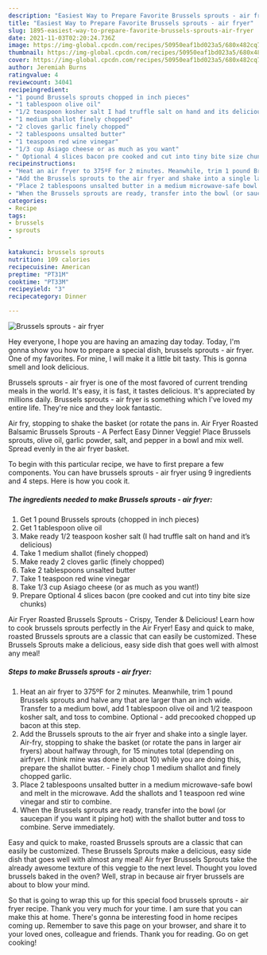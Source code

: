 ```yaml
---
description: "Easiest Way to Prepare Favorite Brussels sprouts - air fryer"
title: "Easiest Way to Prepare Favorite Brussels sprouts - air fryer"
slug: 1895-easiest-way-to-prepare-favorite-brussels-sprouts-air-fryer
date: 2021-11-03T02:20:24.736Z
image: https://img-global.cpcdn.com/recipes/50950eaf1bd023a5/680x482cq70/brussels-sprouts-air-fryer-recipe-main-photo.jpg
thumbnail: https://img-global.cpcdn.com/recipes/50950eaf1bd023a5/680x482cq70/brussels-sprouts-air-fryer-recipe-main-photo.jpg
cover: https://img-global.cpcdn.com/recipes/50950eaf1bd023a5/680x482cq70/brussels-sprouts-air-fryer-recipe-main-photo.jpg
author: Jeremiah Burns
ratingvalue: 4
reviewcount: 34041
recipeingredient:
- "1 pound Brussels sprouts chopped in inch pieces"
- "1 tablespoon olive oil"
- "1/2 teaspoon kosher salt I had truffle salt on hand and its delicious"
- "1 medium shallot finely chopped"
- "2 cloves garlic finely chopped"
- "2 tablespoons unsalted butter"
- "1 teaspoon red wine vinegar"
- "1/3 cup Asiago cheese or as much as you want"
- " Optional 4 slices bacon pre cooked and cut into tiny bite size chunks"
recipeinstructions:
- "Heat an air fryer to 375ºF for 2 minutes. Meanwhile, trim 1 pound Brussels sprouts and halve any that are larger than an inch wide. Transfer to a medium bowl, add 1 tablespoon olive oil and 1/2 teaspoon kosher salt, and toss to combine. Optional - add precooked chopped up bacon at this step."
- "Add the Brussels sprouts to the air fryer and shake into a single layer. Air-fry, stopping to shake the basket (or rotate the pans in larger air fryers) about halfway through, for 15 minutes total (depending on airfryer. I think mine was done in about 10) while you are doing this, prepare the shallot butter. Finely chop 1 medium shallot and finely chopped garlic."
- "Place 2 tablespoons unsalted butter in a medium microwave-safe bowl and melt in the microwave. Add the shallots and 1 teaspoon red wine vinegar and stir to combine."
- "When the Brussels sprouts are ready, transfer into the bowl (or saucepan if you want it piping hot) with the shallot butter and toss to combine. Serve immediately."
categories:
- Recipe
tags:
- brussels
- sprouts
- 

katakunci: brussels sprouts  
nutrition: 109 calories
recipecuisine: American
preptime: "PT31M"
cooktime: "PT33M"
recipeyield: "3"
recipecategory: Dinner

---
```



![Brussels sprouts - air fryer](https://img-global.cpcdn.com/recipes/50950eaf1bd023a5/680x482cq70/brussels-sprouts-air-fryer-recipe-main-photo.jpg)

Hey everyone, I hope you are having an amazing day today. Today, I'm gonna show you how to prepare a special dish, brussels sprouts - air fryer. One of my favorites. For mine, I will make it a little bit tasty. This is gonna smell and look delicious.

Brussels sprouts - air fryer is one of the most favored of current trending meals in the world. It's easy, it is fast, it tastes delicious. It's appreciated by millions daily. Brussels sprouts - air fryer is something which I've loved my entire life. They're nice and they look fantastic.

Air fry, stopping to shake the basket (or rotate the pans in. Air Fryer Roasted Balsamic Brussels Sprouts - A Perfect Easy Dinner Veggie! Place Brussels sprouts, olive oil, garlic powder, salt, and pepper in a bowl and mix well. Spread evenly in the air fryer basket.


To begin with this particular recipe, we have to first prepare a few components. You can have brussels sprouts - air fryer using 9 ingredients and 4 steps. Here is how you cook it.

<!--inarticleads1-->

##### The ingredients needed to make Brussels sprouts - air fryer:

1. Get 1 pound Brussels sprouts (chopped in inch pieces)
1. Get 1 tablespoon olive oil
1. Make ready 1/2 teaspoon kosher salt (I had truffle salt on hand and it’s delicious)
1. Take 1 medium shallot (finely chopped)
1. Make ready 2 cloves garlic (finely chopped)
1. Take 2 tablespoons unsalted butter
1. Take 1 teaspoon red wine vinegar
1. Take 1/3 cup Asiago cheese (or as much as you want!)
1. Prepare  Optional 4 slices bacon (pre cooked and cut into tiny bite size chunks)


Air Fryer Roasted Brussels Sprouts - Crispy, Tender &amp; Delicious! Learn how to cook brussels sprouts perfectly in the Air Fryer! Easy and quick to make, roasted Brussels sprouts are a classic that can easily be customized. These Brussels Sprouts make a delicious, easy side dish that goes well with almost any meal! 

<!--inarticleads2-->

##### Steps to make Brussels sprouts - air fryer:

1. Heat an air fryer to 375ºF for 2 minutes. Meanwhile, trim 1 pound Brussels sprouts and halve any that are larger than an inch wide. Transfer to a medium bowl, add 1 tablespoon olive oil and 1/2 teaspoon kosher salt, and toss to combine. Optional - add precooked chopped up bacon at this step.
1. Add the Brussels sprouts to the air fryer and shake into a single layer. Air-fry, stopping to shake the basket (or rotate the pans in larger air fryers) about halfway through, for 15 minutes total (depending on airfryer. I think mine was done in about 10) while you are doing this, prepare the shallot butter. - Finely chop 1 medium shallot and finely chopped garlic.
1. Place 2 tablespoons unsalted butter in a medium microwave-safe bowl and melt in the microwave. Add the shallots and 1 teaspoon red wine vinegar and stir to combine.
1. When the Brussels sprouts are ready, transfer into the bowl (or saucepan if you want it piping hot) with the shallot butter and toss to combine. Serve immediately.


Easy and quick to make, roasted Brussels sprouts are a classic that can easily be customized. These Brussels Sprouts make a delicious, easy side dish that goes well with almost any meal! Air fryer Brussels Sprouts take the already awesome texture of this veggie to the next level. Thought you loved brussels baked in the oven? Well, strap in because air fryer brussels are about to blow your mind. 

So that is going to wrap this up for this special food brussels sprouts - air fryer recipe. Thank you very much for your time. I am sure that you can make this at home. There's gonna be interesting food in home recipes coming up. Remember to save this page on your browser, and share it to your loved ones, colleague and friends. Thank you for reading. Go on get cooking!

